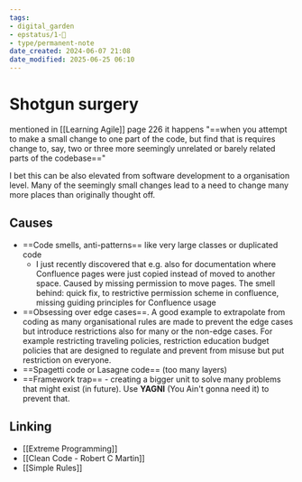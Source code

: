 ```yaml
---
tags: 
- digital_garden
- epstatus/1-🌱
- type/permanent-note
date_created: 2024-06-07 21:08
date_modified: 2025-06-25 06:10
---
```

# Shotgun surgery

mentioned in [[Learning Agile]] page 226 it happens "==when you attempt to make a small change to one part of the code, but find that is requires change to, say, two or three more seemingly unrelated or barely related parts of the codebase=="

I bet this can be also elevated from software development to a organisation level. Many of the seemingly small changes lead to a need to change many more places than originally thought off.

## Causes

+ ==Code smells, anti-patterns== like very large classes or duplicated code 
	+ I just recently discovered that e.g. also for documentation where Confluence pages were just copied instead of moved to another space. Caused by missing permission to move pages. The smell behind: quick fix, to restrictive permission scheme in confluence, missing guiding principles for Confluence usage
+ ==Obsessing over edge cases==. A good example to extrapolate from coding as many organisational rules are made to prevent the edge cases but introduce restrictions also for many or the non-edge cases. For example restricting traveling policies, restriction education budget policies that are designed to regulate and prevent from misuse but put restriction on everyone.
+ ==Spagetti code or Lasagne code== (too many layers)
+ ==Framework trap== - creating a bigger unit to solve many problems that might  exist (in future). Use **YAGNI** (You Ain't gonna need it) to prevent that.

## Linking

+ [[Extreme Programming]]
+ [[Clean Code - Robert C Martin]]
+ [[Simple Rules]]
